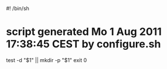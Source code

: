 #! /bin/sh
# script generated Mo 1 Aug 2011 17:38:45 CEST by configure.sh

test -d "$1" || mkdir -p "$1"
exit 0
